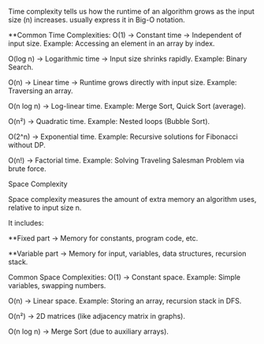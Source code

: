 Time complexity tells us how the runtime of an algorithm grows as the 
input size (n) increases.
usually express it in Big-O notation.

**Common Time Complexities:
O(1) → Constant time → Independent of input size.
Example: Accessing an element in an array by index.

O(log n) → Logarithmic time → Input size shrinks rapidly.
Example: Binary Search.

O(n) → Linear time → Runtime grows directly with input size.
Example: Traversing an array.

O(n log n) → Log-linear time.
Example: Merge Sort, Quick Sort (average).

O(n²) → Quadratic time.
Example: Nested loops (Bubble Sort).

O(2^n) → Exponential time.
Example: Recursive solutions for Fibonacci without DP.

O(n!) → Factorial time.
Example: Solving Traveling Salesman Problem via brute force.

Space Complexity

Space complexity measures the amount of extra memory an algorithm uses, 
relative to input size n.

It includes:

**Fixed part → Memory for constants, program code, etc.

**Variable part → Memory for input, variables, data structures, recursion stack.

Common Space Complexities:
O(1) → Constant space.
Example: Simple variables, swapping numbers.

O(n) → Linear space.
Example: Storing an array, recursion stack in DFS.

O(n²) → 2D matrices (like adjacency matrix in graphs).

O(n log n) → Merge Sort (due to auxiliary arrays).


